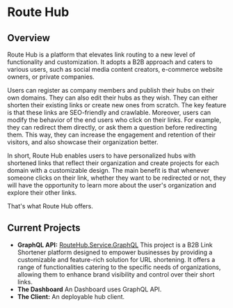 # Route Hub

## Overview
Route Hub is a platform that elevates link routing to a new level of functionality and customization. It adopts a B2B approach and caters to various users, such as social media content creators, e-commerce website owners, or private companies.

Users can register as company members and publish their hubs on their own domains. They can also edit their hubs as they wish. They can either shorten their existing links or create new ones from scratch. The key feature is that these links are SEO-friendly and crawlable. Moreover, users can modify the behavior of the end users who click on their links. For example, they can redirect them directly, or ask them a question before redirecting them. This way, they can increase the engagement and retention of their visitors, and also showcase their organization better.

In short, Route Hub enables users to have personalized hubs with shortened links that reflect their organization and create projects for each domain with a customizable design. The main benefit is that whenever someone clicks on their link, whether they want to be redirected or not, they will have the opportunity to learn more about the user's organization and explore their other links.

That's what Route Hub offers.

## Current Projects
- **GraphQL API:** [RouteHub.Service.GraphQL](https://github.com/RouteHub-Link/RouteHub.Service.GraphQL) This project is a B2B Link Shortener platform designed to empower businesses by providing a customizable and feature-rich solution for URL shortening. It offers a range of functionalities catering to the specific needs of organizations, allowing them to enhance brand visibility and control over their short links.
- **The Dashboard** An Dashboard uses GraphQL API.
- **The Client:** An deployable hub client.
